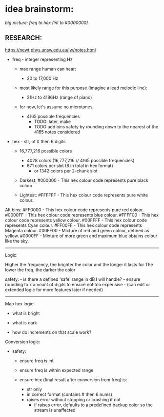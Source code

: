 # idea brainstorm:

*big picture: freq to hex (int to #0000000)*

## RESEARCH:

https://newt.phys.unsw.edu.au/jw/notes.html

- freq - integer representing Hz 
    - max range human can hear:
      - 20 to 17,000 Hz
    - most likely range for this purpose (imagine a lead melodic line):
      - 21Hz to 4186Hz (range of piano)

    - for now, let's assume no microtones:
      - 4165 possible frequencies
        - TODO: later, make
        - TODO add bins safety by rounding down to the nearest of the 4165 notes considered


- hex - str, of # then 6 digits
    - 16,777,216 possible colors
      - 4028 colors (16,777,216 // 4165 possible frequencies)
      - 671 colors per slot (6 in total in hex format)
        - or 1342 colors per 2-chunk slot

    - Darkest:
        #000000 - This hex colour code represents pure black colour
    - Lightest:
        #FFFFFF - This hex colour code represents pure white colour.

Alt bins:
        #FF0000 - This hex colour code represents pure red colour.
        #0000FF - This hex colour code represents blue colour.
        #FFFF00 - This hex colour code represents yellow colour.
        #00FFFF - This hex colour code represents Cyan colour.
        #FF00FF - This hex colour code represents Magenta colour.
        #00FF00 - Mixture of red and green colour, defined as yellow.
        #0000FF - Mixture of more green and maximum blue obtains colour like the sky.

____

Logic:

Higher the frequency, the brighter the color and the longer it lasts for
The lower the freq, the darker the color

safety:
    - is there a defined 'safe' range in dB I will handle?
    - ensure rounding to x amount of digits to ensure not too expensive
        - (can edit or extended logic for more features later if needed)

____


Map hex logic:
- what is bright
- what is dark


- how do increments on that scale work?


Conversion logic:

- safety:
    - ensure freq is int
    - ensure freq is within expected range

    - ensure hex (final result after conversion from freq) is:
        - str only
        - in correct format (contains # then 6 nums)
        - raises error without stopping or crashing if not
            - if raises error, defaults to a predefined backup color so the stream is unaffected

